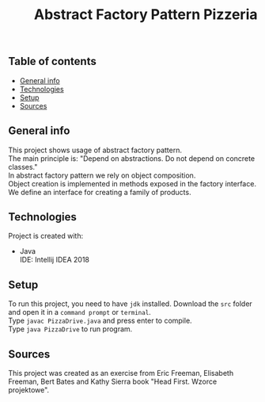 <h1 align="right">Abstract Factory Pattern Pizzeria</h1><br>

## Table of contents
* [General info](#general-info)
* [Technologies](#technologies)
* [Setup](#setup)
* [Sources](#sources)

## General info
This project shows usage of abstract factory pattern.  
The main principle is: "Depend on abstractions. Do not depend on concrete classes."  
In abstract factory pattern we rely on object composition.  
Object creation is implemented in methods exposed in the factory interface.  
We define an interface for creating a family of products.

## Technologies
Project is created with:
* Java  
IDE: Intellij IDEA 2018

## Setup
To run this project, you need to have `jdk` installed.
Download the `src` folder and open it in a `command prompt` or `terminal`.  
Type `javac PizzaDrive.java` and press enter to compile.  
Type `java PizzaDrive` to run program.

## Sources
This project was created as an exercise from Eric Freeman, Elisabeth Freeman, Bert Bates and Kathy Sierra book "Head First. Wzorce projektowe".
